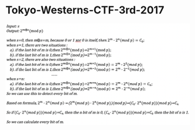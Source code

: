 # Tokyo-Westerns-CTF-3rd-2017
![image](https://github.com/Moonight10/Tokyo-Westerns-CTF-3rd-2017/blob/master/images/babydlp.jpg)
